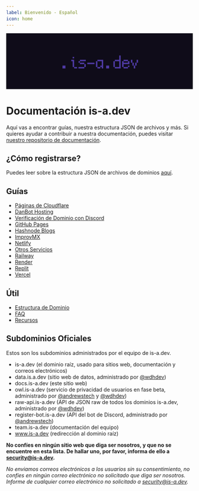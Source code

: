 ```yaml
---
label: Bienvenido - Español
icon: home
---
```

![](../media/banner.png)

# Documentación is-a.dev
Aquí vas a encontrar guías, nuestra estructura JSON de archivos y más. Si quieres ayudar a contribuir a nuestra documentación, puedes visitar [nuestro repositorio de documentación](https://github.com/is-a-dev/docs).

## ¿Cómo registrarse?
Puedes leer sobre la estructura JSON de archivos de dominios [aquí](domain-structure).

## Guías

- [Páginas de Cloudflare](guías/cloudflare-pages)
- [DanBot Hosting](guías/dbh)
- [Verificación de Dominio con Discord](guías/discord-verification)
- [GitHub Pages](guías/github-pages)
- [Hashnode Blogs](guías/hashnode)
- [ImprovMX](guías/improvmx)
- [Netlify](guías/netlify)
- [Otros Servicios](guías/other)
- [Railway](guías/railway)
- [Render](guías/render)
- [Replit](guías/replit)
- [Vercel](guías/vercel)

## Útil
 - [Estructura de Dominio](útil/domain-structure)
 - [FAQ](útil/faq)
 - [Recursos](útil/resources)

## Subdominios Oficiales
Estos son los subdominios administrados por el equipo de is-a.dev.

- is-a.dev (el dominio raíz, usado para sitios web, documentación y correos electrónicos)
- data.is.a.dev (sitio web de datos, administrado por [@wdhdev](https://github.com/wdhdev))
- docs.is-a.dev (este sitio web)
- owl.is-a.dev (servicio de privacidad de usuarios en fase beta, administrado por [@andrewstech](https://github.com/andrewstech) y [@wdhdev](https://github.com/wdhdev))
- raw-api.is-a.dev (API de JSON raw de todos los dominios is-a.dev, administrado por [@wdhdev](https://github.com/wdhdev))
- register-bot.is-a.dev (API del bot de Discord, administrado por [@andrewstech](https://github.com/andrewstech))
- team.is-a.dev (documentación del equipo)
- www.is-a.dev (redirección al dominio raíz)

**No confíes en ningún sitio web que diga ser nosotros, y que no se encuentre en esta lista. De hallar uno, por favor, informa de ello a [security@is-a.dev](mailto:security@is-a.dev).**

*No enviamos correos electrónicos a los usuarios sin su consentimiento, no confíes en ningún correo electrónico no solicitado que diga ser nosotros. Informe de cualquier correo electrónico no solicitado a [security@is-a.dev](mailto:security@is-a.dev).*